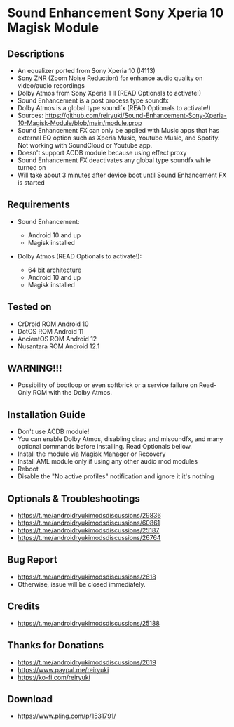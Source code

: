 # Sound Enhancement Sony Xperia 10 Magisk Module

## Descriptions
- An equalizer ported from Sony Xperia 10 (I4113)
- Sony ZNR (Zoom Noise Reduction) for enhance audio quality on video/audio recordings
- Dolby Atmos from Sony Xperia 1 II (READ Optionals to activate!)
- Sound Enhancement is a post process type soundfx
- Dolby Atmos is a global type soundfx (READ Optionals to activate!)
- Sources: https://github.com/reiryuki/Sound-Enhancement-Sony-Xperia-10-Magisk-Module/blob/main/module.prop
- Sound Enhancement FX can only be applied with Music apps that has external EQ option such as Xperia Music, Youtube Music, and Spotify. Not working with SoundCloud or Youtube app.
- Doesn't support ACDB module because using effect proxy
- Sound Enhancement FX deactivates any global type soundfx while turned on
- Will take about 3 minutes after device boot until Sound Enhancement FX is started

## Requirements
- Sound Enhancement:
  - Android 10 and up
  - Magisk installed

- Dolby Atmos (READ Optionals to activate!):
  - 64 bit architecture
  - Android 10 and up
  - Magisk installed

## Tested on
- CrDroid ROM Android 10
- DotOS ROM Android 11
- AncientOS ROM Android 12
- Nusantara ROM Android 12.1

## WARNING!!!
- Possibility of bootloop or even softbrick or a service failure on Read-Only ROM with the Dolby Atmos.

## Installation Guide
- Don't use ACDB module!
- You can enable Dolby Atmos, disabling dirac and misoundfx, and many optional commands before installing. Read Optionals bellow.
- Install the module via Magisk Manager or Recovery
- Install AML module only if using any other audio mod modules
- Reboot
- Disable the "No active profiles" notification and ignore it it's nothing

## Optionals & Troubleshootings
- https://t.me/androidryukimodsdiscussions/29836
- https://t.me/androidryukimodsdiscussions/60861
- https://t.me/androidryukimodsdiscussions/25187
- https://t.me/androidryukimodsdiscussions/26764

## Bug Report
- https://t.me/androidryukimodsdiscussions/2618
- Otherwise, issue will be closed immediately.

## Credits
- https://t.me/androidryukimodsdiscussions/25188

## Thanks for Donations
- https://t.me/androidryukimodsdiscussions/2619
- https://www.paypal.me/reiryuki
- https://ko-fi.com/reiryuki

## Download
- https://www.pling.com/p/1531791/
